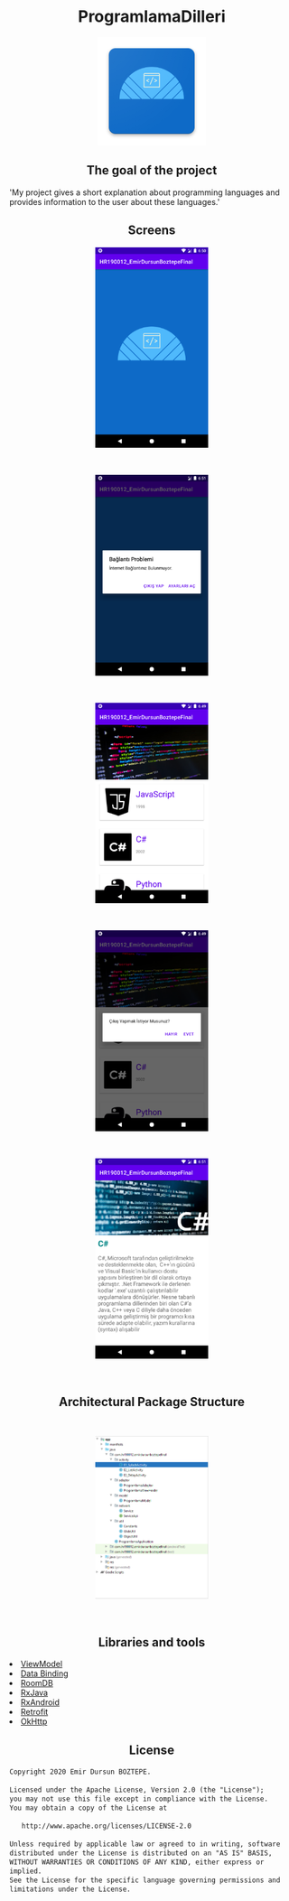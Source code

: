 <h1 align="center"> ProgramlamaDilleri</h1>

<p align="center">
<img src="https://github.com/Emirboztepee/ProgramlamaDilleri/blob/main/images/ic_launcher.png"/>
</p>

<h2 align="center">The goal of the project</h2>

'My project gives a short explanation about programming languages ​​and provides information to the user about these languages.'

<h2 align="center">Screens</h2>

<p align="center">
<img src="https://github.com/Emirboztepee/ProgramlamaDilleri/blob/main/Screens/E1_SplashEkrani.png"
     img width=200px/>
</p><br>
<p align="center">
<img src="https://github.com/Emirboztepee/ProgramlamaDilleri/blob/main/Screens/Baglanti_Alert.png"
     img width=200px/>
</p><br>
<p align="center">
<img src="https://github.com/Emirboztepee/ProgramlamaDilleri/blob/main/Screens/E2_ListEkrani.png"
     img width=200px/>
</p><br>
<p align="center">
<img src="https://github.com/Emirboztepee/ProgramlamaDilleri/blob/main/Screens/Cikis_Alert.png"
     img width=200px/>
</p><br>
<p align="center">
<img src="https://github.com/Emirboztepee/ProgramlamaDilleri/blob/main/Screens/E3_DetayEkrani.png"
     img width=200px/>
</p><br>
<h2 align="center">Architectural Package Structure</h2><br>
<p align="center">
<img src="https://github.com/Emirboztepee/ProgramlamaDilleri/blob/main/images/paketYapisi.png"
     img width=200px/>
</p><br>

<h2 align="center">Libraries and tools </h2>
<li><a href="https://developer.android.com/topic/libraries/architecture/viewmodel">ViewModel</a></li>
<li><a href="https://developer.android.com/topic/libraries/data-binding">Data Binding</a></li>
<li><a href="https://developer.android.com/topic/libraries/architecture/room">RoomDB</a></li>
<li><a href="https://github.com/ReactiveX/RxJava">RxJava</a></li>
<li><a href="https://github.com/ReactiveX/RxAndroid">RxAndroid</a></li>
<li><a href="https://square.github.io/retrofit/">Retrofit</a></li>
<li><a href="https://github.com/square/okhttp">OkHttp</a></li>

<h2 align="center">License</h2>



    Copyright 2020 Emir Dursun BOZTEPE.

    Licensed under the Apache License, Version 2.0 (the "License");
    you may not use this file except in compliance with the License.
    You may obtain a copy of the License at

       http://www.apache.org/licenses/LICENSE-2.0

    Unless required by applicable law or agreed to in writing, software
    distributed under the License is distributed on an "AS IS" BASIS,
    WITHOUT WARRANTIES OR CONDITIONS OF ANY KIND, either express or implied.
    See the License for the specific language governing permissions and
    limitations under the License.


